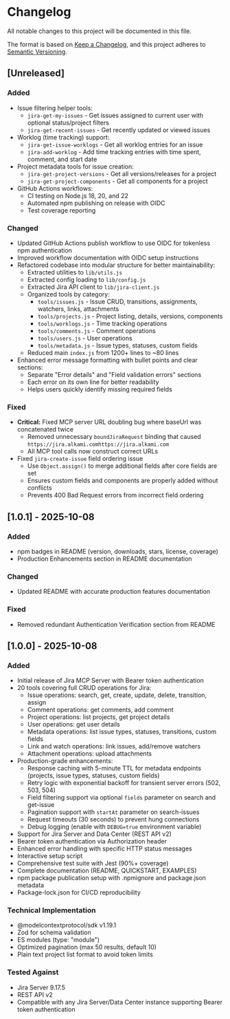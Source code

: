 # Changelog

All notable changes to this project will be documented in this file.

The format is based on [Keep a Changelog](https://keepachangelog.com/en/1.0.0/),
and this project adheres to [Semantic Versioning](https://semver.org/spec/v2.0.0.html).

## [Unreleased]

### Added

- Issue filtering helper tools:
  - `jira-get-my-issues` - Get issues assigned to current user with optional status/project filters
  - `jira-get-recent-issues` - Get recently updated or viewed issues
- Worklog (time tracking) support:
  - `jira-get-issue-worklogs` - Get all worklog entries for an issue
  - `jira-add-worklog` - Add time tracking entries with time spent, comment, and start date
- Project metadata tools for issue creation:
  - `jira-get-project-versions` - Get all versions/releases for a project
  - `jira-get-project-components` - Get all components for a project
- GitHub Actions workflows:
  - CI testing on Node.js 18, 20, and 22
  - Automated npm publishing on release with OIDC
  - Test coverage reporting

### Changed

- Updated GitHub Actions publish workflow to use OIDC for tokenless npm authentication
- Improved workflow documentation with OIDC setup instructions
- Refactored codebase into modular structure for better maintainability:
  - Extracted utilities to `lib/utils.js`
  - Extracted config loading to `lib/config.js`
  - Extracted Jira API client to `lib/jira-client.js`
  - Organized tools by category:
    - `tools/issues.js` - Issue CRUD, transitions, assignments, watchers, links, attachments
    - `tools/projects.js` - Project listing, details, versions, components
    - `tools/worklogs.js` - Time tracking operations
    - `tools/comments.js` - Comment operations
    - `tools/users.js` - User operations
    - `tools/metadata.js` - Issue types, statuses, custom fields
  - Reduced main `index.js` from 1200+ lines to ~80 lines
- Enhanced error message formatting with bullet points and clear sections:
  - Separate "Error details" and "Field validation errors" sections
  - Each error on its own line for better readability
  - Helps users quickly identify missing required fields

### Fixed

- **Critical:** Fixed MCP server URL doubling bug where baseUrl was concatenated twice
  - Removed unnecessary `boundJiraRequest` binding that caused `https://jira.alkami.comhttps://jira.alkami.com`
  - All MCP tool calls now construct correct URLs
- Fixed `jira-create-issue` field ordering issue
  - Use `Object.assign()` to merge additional fields after core fields are set
  - Ensures custom fields and components are properly added without conflicts
  - Prevents 400 Bad Request errors from incorrect field ordering

## [1.0.1] - 2025-10-08

### Added

- npm badges in README (version, downloads, stars, license, coverage)
- Production Enhancements section in README documentation

### Changed

- Updated README with accurate production features documentation

### Fixed

- Removed redundant Authentication Verification section from README

## [1.0.0] - 2025-10-08

### Added

- Initial release of Jira MCP Server with Bearer token authentication
- 20 tools covering full CRUD operations for Jira:
  - Issue operations: search, get, create, update, delete, transition, assign
  - Comment operations: get comments, add comment
  - Project operations: list projects, get project details
  - User operations: get user details
  - Metadata operations: list issue types, statuses, transitions, custom fields
  - Link and watch operations: link issues, add/remove watchers
  - Attachment operations: upload attachments
- Production-grade enhancements:
  - Response caching with 5-minute TTL for metadata endpoints (projects, issue types, statuses, custom fields)
  - Retry logic with exponential backoff for transient server errors (502, 503, 504)
  - Field filtering support via optional `fields` parameter on search and get-issue
  - Pagination support with `startAt` parameter on search-issues
  - Request timeouts (30 seconds) to prevent hung connections
  - Debug logging (enable with `DEBUG=true` environment variable)
- Support for Jira Server and Data Center (REST API v2)
- Bearer token authentication via Authorization header
- Enhanced error handling with specific HTTP status messages
- Interactive setup script
- Comprehensive test suite with Jest (90%+ coverage)
- Complete documentation (README, QUICKSTART, EXAMPLES)
- npm package publication setup with .npmignore and package.json metadata
- Package-lock.json for CI/CD reproducibility

### Technical Implementation

- @modelcontextprotocol/sdk v1.19.1
- Zod for schema validation
- ES modules (type: "module")
- Optimized pagination (max 50 results, default 10)
- Plain text project list format to avoid token limits

### Tested Against

- Jira Server 9.17.5
- REST API v2
- Compatible with any Jira Server/Data Center instance supporting Bearer token authentication
